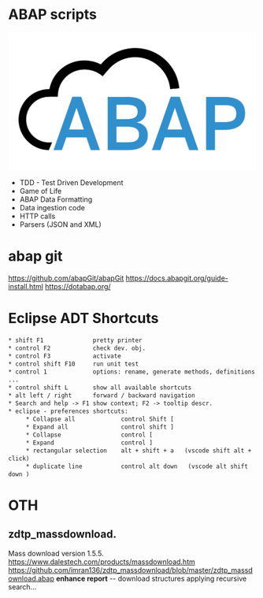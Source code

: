 # ABAP scripts
  ![sc1](https://github.com/davidvela/ABAP_scripts/blob/master/assets/aPaaS.jpg)
* TDD - Test Driven Development 
* Game of Life 
* ABAP Data Formatting
* Data ingestion code 
* HTTP calls 
* Parsers (JSON and XML)

# abap git
https://github.com/abapGit/abapGit
https://docs.abapgit.org/guide-install.html
https://dotabap.org/

# Eclipse ADT Shortcuts

    * shift F1              pretty printer 
    * control F2            check dev. obj. 
    * control F3            activate 
    * control shift F10     run unit test 
    * control 1             options: rename, generate methods, definitions ... 
    * control shift L       show all available shortcuts 
    * alt left / right      forward / backward navigation
    * Search and help -> F1 show context; F2 -> tooltip descr. 
    * eclipse - preferences shortcuts: 
         * Collapse all             control Shift [ 
         * Expand all               control shift ]
         * Collapse                 control [
         * Expand                   control ] 
         * rectangular selection    alt + shift + a   (vscode shift alt + click) 
         * duplicate line           control alt down   (vscode alt shift down ) 
# OTH
## zdtp_massdownload.
Mass download version 1.5.5.
https://www.dalestech.com/products/massdownload.htm
https://github.com/imran136/zdtp_massdownload/blob/master/zdtp_massdownload.abap
**enhance report** -- download structures applying recursive search... 

